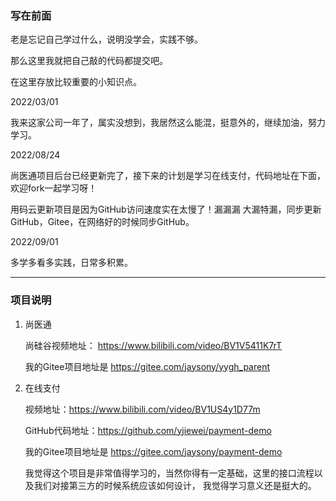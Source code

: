 ### 写在前面

老是忘记自己学过什么，说明没学会，实践不够。

那么这里我就把自己敲的代码都提交吧。

在这里存放比较重要的小知识点。

2022/03/01

我来这家公司一年了，属实没想到，我居然这么能混，挺意外的，继续加油，努力学习。

2022/08/24

尚医通项目后台已经更新完了，接下来的计划是学习在线支付，代码地址在下面，欢迎fork一起学习呀！

用码云更新项目是因为GitHub访问速度实在太慢了！漏漏漏 大漏特漏，同步更新GitHub，Gitee，在网络好的时候同步GitHub。

2022/09/01

多学多看多实践，日常多积累。

---

### 项目说明

1. 尚医通

    尚硅谷视频地址： https://www.bilibili.com/video/BV1V5411K7rT

    我的Gitee项目地址是 https://gitee.com/jaysony/yygh_parent 

2. 在线支付

    视频地址：https://www.bilibili.com/video/BV1US4y1D77m

    GitHub代码地址：https://github.com/yjiewei/payment-demo
    
    我的Gitee项目地址是 https://gitee.com/jaysony/payment-demo

    我觉得这个项目是非常值得学习的，当然你得有一定基础，这里的接口流程以及我们对接第三方的时候系统应该如何设计，
    我觉得学习意义还是挺大的。
